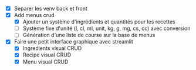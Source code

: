 - [x] Separer les venv back et front
- [x] Add menus crud
  - [x] Ajouter un système d'ingrédients et quantités pour les recettes
  - [ ] Système fixe d'unité (l, cl, ml, unit, kg, g, mg, cs, cc) avec conversion
  - [ ] Génération d'une liste de course sur la base de menus
- [x] Faire une petit interface graphique avec streamlit
  - [x] Ingredients visual CRUD
  - [x] Recipe visual CRUD
  - [x] Menu visual CRUD